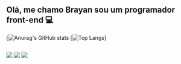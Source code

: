 ## Olá, me chamo Brayan sou um programador front-end 💻
[![Anurag's GitHub stats](https://github-readme-stats.vercel.app/api?username=brayanmelo&show_icons=true&theme=github_dark)
[![Top Langs](https://github-readme-stats.vercel.app/api/top-langs/?username=brayanmelo&layout=compact&theme=github_dark)]

##

<div> 
  <a href="https://www.linkedin.com/in/brayanmelo/" target="_blank"><img src="https://img.shields.io/badge/-LinkedIn-%230077B5?style=for-the-badge&logo=linkedin&logoColor=white" target="_blank"></a> 
  <a href="https://www.instagram.com/brayanmeloo/" target="_blank"><img src="https://img.shields.io/badge/-Instagram-%23E4405F?style=for-the-badge&logo=instagram&logoColor=white" target="_blank"></a>
  <a href = "mailto:brayanmelos17@outlook.com"><img src="https://img.shields.io/badge/Microsoft_Outlook-0078D4?style=for-the-badge&logo=microsoft-outlook&logoColor=white" target="_blank"></a>

</div>

